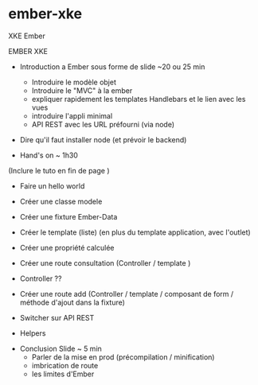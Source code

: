 ember-xke
=========

XKE Ember

EMBER XKE

- Introduction a Ember sous forme de slide ~20 ou 25 min
  * Introduire le modèle objet
  * Introduire le "MVC" à la ember
  * expliquer rapidement les templates Handlebars et le lien avec les vues
  * introduire l'appli minimal
  * API REST avec les URL préfourni (via node)


- Dire qu'il faut installer node (et prévoir le backend)


- Hand's on ~ 1h30

(Inclure le tuto en fin de page )

* Faire un hello world
* Créer une classe modele
* Créer une fixture Ember-Data
* Créer le template (liste) (en plus du template application, avec l'outlet)
* Créer une propriété calculée
* Créer une route consultation (Controller / template )

* Controller ??

* Créer une route add (Controller / template / composant de form / méthode d'ajout dans la fixture)
* Switcher sur API REST
* Helpers


- Conclusion Slide ~ 5 min
  * Parler de la mise en prod (précompilation / minification)
  * imbrication de route
  * les limites d'Ember







